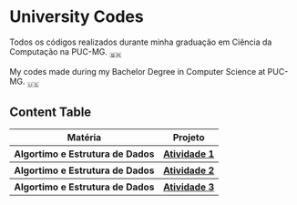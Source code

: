 <h1>University Codes</h1>
<p>
Todos os códigos realizados durante minha graduação em Ciência da Computação na PUC-MG.
<sub>&#x1f1e7;&#x1f1f7</sub>
</p>

<p>
My codes made during my Bachelor Degree in Computer Science at PUC-MG.
<sub>&#127482;&#127480</sub>
</p>

<h2> Content Table </h2>
<table>
  <tr>
    <th>Matéria</th>
    <th>Projeto</th>
  </tr>
  <tr>
    <th>Algortimo e Estrutura de Dados</th>
    <th><a href="./AED/Atividade1">Atividade 1</a></th>
  </tr>
  <tr>
    <th>Algortimo e Estrutura de Dados</th>
    <th><a href="./AED/Atividade2">Atividade 2</a></th>
  </tr>
  <tr>
    <th>Algortimo e Estrutura de Dados</th>
    <th><a href="./AED/Atividade3">Atividade 3</a></th>
  </tr>
</table>
